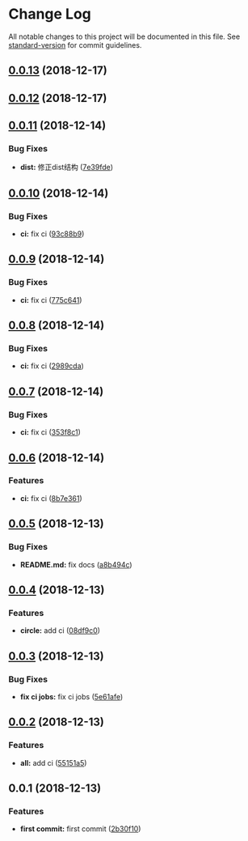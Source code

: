 # Change Log

All notable changes to this project will be documented in this file. See [standard-version](https://github.com/conventional-changelog/standard-version) for commit guidelines.

<a name="0.0.13"></a>
## [0.0.13](https://github.com/Lighting-Jack/request-provider/compare/v0.0.12...v0.0.13) (2018-12-17)



<a name="0.0.12"></a>
## [0.0.12](https://github.com/Lighting-Jack/request-provider/compare/v0.0.11...v0.0.12) (2018-12-17)



<a name="0.0.11"></a>
## [0.0.11](https://github.com/Lighting-Jack/request-provider/compare/v0.0.10...v0.0.11) (2018-12-14)


### Bug Fixes

* **dist:** 修正dist结构 ([7e39fde](https://github.com/Lighting-Jack/request-provider/commit/7e39fde))



<a name="0.0.10"></a>
## [0.0.10](https://github.com/Lighting-Jack/request-provider/compare/v0.0.9...v0.0.10) (2018-12-14)


### Bug Fixes

* **ci:** fix ci ([93c88b9](https://github.com/Lighting-Jack/request-provider/commit/93c88b9))



<a name="0.0.9"></a>
## [0.0.9](https://github.com/Lighting-Jack/request-provider/compare/v0.0.8...v0.0.9) (2018-12-14)


### Bug Fixes

* **ci:** fix ci ([775c641](https://github.com/Lighting-Jack/request-provider/commit/775c641))



<a name="0.0.8"></a>
## [0.0.8](https://github.com/Lighting-Jack/request-provider/compare/v0.0.7...v0.0.8) (2018-12-14)


### Bug Fixes

* **ci:** fix ci ([2989cda](https://github.com/Lighting-Jack/request-provider/commit/2989cda))



<a name="0.0.7"></a>
## [0.0.7](https://github.com/Lighting-Jack/request-provider/compare/v0.0.6...v0.0.7) (2018-12-14)


### Bug Fixes

* **ci:** fix ci ([353f8c1](https://github.com/Lighting-Jack/request-provider/commit/353f8c1))



<a name="0.0.6"></a>
## [0.0.6](https://github.com/Lighting-Jack/request-provider/compare/v0.0.5...v0.0.6) (2018-12-14)


### Features

* **ci:** fix ci ([8b7e361](https://github.com/Lighting-Jack/request-provider/commit/8b7e361))



<a name="0.0.5"></a>
## [0.0.5](https://github.com/Lighting-Jack/request-provider/compare/v0.0.4...v0.0.5) (2018-12-13)


### Bug Fixes

* **README.md:** fix docs ([a8b494c](https://github.com/Lighting-Jack/request-provider/commit/a8b494c))



<a name="0.0.4"></a>
## [0.0.4](https://github.com/Lighting-Jack/request-provider/compare/v0.0.3...v0.0.4) (2018-12-13)


### Features

* **circle:** add ci ([08df9c0](https://github.com/Lighting-Jack/request-provider/commit/08df9c0))



<a name="0.0.3"></a>
## [0.0.3](https://github.com/Lighting-Jack/request-provider/compare/v0.0.2...v0.0.3) (2018-12-13)


### Bug Fixes

* **fix ci jobs:** fix ci jobs ([5e61afe](https://github.com/Lighting-Jack/request-provider/commit/5e61afe))



<a name="0.0.2"></a>
## [0.0.2](https://github.com/Lighting-Jack/request-provider/compare/v0.0.1...v0.0.2) (2018-12-13)


### Features

* **all:** add ci ([55151a5](https://github.com/Lighting-Jack/request-provider/commit/55151a5))



<a name="0.0.1"></a>
## 0.0.1 (2018-12-13)


### Features

* **first commit:** first commit ([2b30f10](https://github.com/Lighting-Jack/request-provider/commit/2b30f10))

